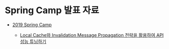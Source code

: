 # Spring Camp 발표 자료

* [2019 Spring Camp](https://www.springcamp.io/2019)

    * [Local Cache와 Invalidation Message Propagation 전략을 활용하여 API 성능 튜닝하기](https://github.com/pkgonan/spring-camp/tree/master/2019)
     
     
